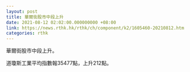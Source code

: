 ```yaml
---
layout: post
title: 華爾街股市中段上升
date: 2021-08-12 02:02:00.000000000 +08:00
link: https://news.rthk.hk/rthk/ch/component/k2/1605460-20210812.htm
categories: rthk
---
```


華爾街股市中段上升。

道瓊斯工業平均指數報35477點，上升212點。
